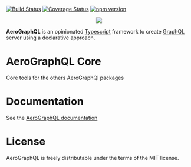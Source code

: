 [![Build Status](https://travis-ci.org/aerographql/packages.svg?branch=master)](https://travis-ci.org/aerographql/packages)
[![Coverage Status](https://coveralls.io/repos/github/aerographql/packages/badge.svg?branch=master)](https://coveralls.io/github/aerographql/packages?branch=master)
[![npm version](https://badge.fury.io/js/aerographql-core.svg)](https://badge.fury.io/js/aerographql-core)

<p align="center">
  <img src="https://aerographql.github.io/documentation/images/logo-full.png">
</p>

**AeroGraphQL** is an opinionated [Typescript](https://www.typescriptlang.org/index.html) framework to create [GraphQL](http://graphql.org/learn/) server using a declarative approach.

# AeroGraphQL Core

Core tools for the others AeroGraphQl packages

# Documentation

See the [AeroGraphQL documentation](https://aerographql.github.io/documentation/)

# License
AeroGraphQL is freely distributable under the terms of the MIT license.

